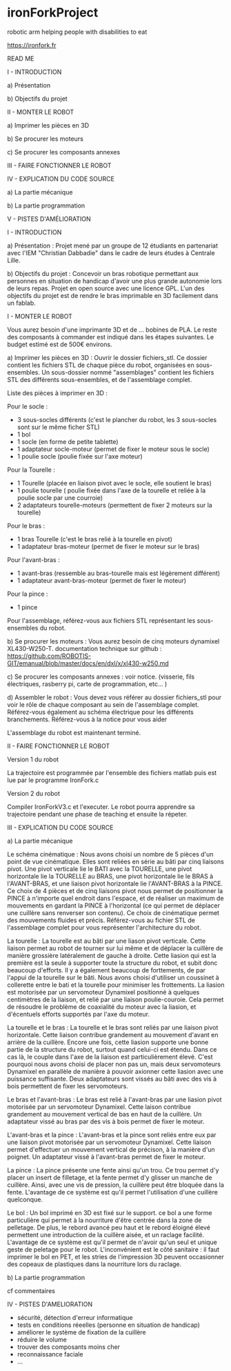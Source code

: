# ironForkProject
 robotic arm helping people with disabilities to eat
 
 https://ironfork.fr
 


READ ME





I - INTRODUCTION

  a) Présentation
  
  b) Objectifs du projet
  
II - MONTER LE ROBOT

  a) Imprimer les pièces en 3D
  
  b) Se procurer les moteurs
  
  c) Se procurer les composants annexes 
  
III - FAIRE FONCTIONNER LE ROBOT

IV - EXPLICATION DU CODE SOURCE

  a) La partie mécanique 
  
  b) La partie programmation
  
V - PISTES D'AMÉLIORATION




I - INTRODUCTION 


a) Présentation : 
Projet mené par un groupe de 12 étudiants en partenariat avec l'IEM "Christian Dabbadie" dans le cadre de leurs études à Centrale Lille. 

b) Objectifs du projet : 
Concevoir un bras robotique permettant aux personnes en situation de handicap d'avoir une plus grande autonomie lors de leurs repas. 
Projet en open source avec une licence GPL. 
L'un des objectifs du projet est de rendre le bras imprimable en 3D facilement dans un fablab.

I - MONTER LE ROBOT 

Vous aurez besoin d'une imprimante 3D et de ... bobines de PLA. Le reste des composants à commander est indiqué dans les étapes suivantes. Le budget estimé est de 500€ environs. 

a) Imprimer les pièces en 3D : 
Ouvrir le dossier fichiers_stl. Ce dossier contient les fichiers STL de chaque pièce du robot, organisées en sous-ensembles. Un sous-dossier nommé "assemblages" contient les fichiers STL des différents sous-ensembles, et de l'assemblage complet. 

Liste des pièces à imprimer en 3D : 

Pour le socle : 
  - 3 sous-socles différents (c'est le plancher du robot, les 3 sous-socles sont sur le même ficher STL)
  - 1 bol
  - 1 socle (en forme de petite tablette)
  - 1 adaptateur socle-moteur (permet de fixer le moteur sous le socle)
  - 1 poulie socle (poulie fixée sur l'axe moteur)
  
Pour la Tourelle : 
  - 1 Tourelle (placée en liaison pivot avec le socle, elle soutient le bras)
  - 1 poulie tourelle ( poulie fixée dans l'axe de la tourelle et reliée à la poulie socle par une courroie)
  - 2 adaptateurs tourelle-moteurs (permettent de fixer 2 moteurs sur la tourelle)
  
Pour le bras : 
  - 1 bras Tourelle (c'est le bras relié à la tourelle en pivot)
  - 1 adaptateur bras-moteur (permet de fixer le moteur sur le bras)
  
Pour l'avant-bras : 
  - 1 avant-bras (ressemble au bras-tourelle mais est légèrement différent)
  - 1 adaptateur avant-bras-moteur (permet de fixer le moteur)
  
Pour la pince : 
  - 1 pince 
  
  
Pour l'assemblage, référez-vous aux fichiers STL représentant les sous-ensembles du robot. 



b) Se procurer les moteurs : 
Vous aurez besoin de cinq moteurs dynamixel XL430-W250-T.
documentation technique sur github : https://github.com/ROBOTIS-GIT/emanual/blob/master/docs/en/dxl/x/xl430-w250.md


c) Se procurer les composants annexes : 
voir notice. (visserie, fils électriques, rasberry pi, carte de programmation, etc... )

d) Assembler le robot : 
Vous devez vous référer au dossier fichiers_stl pour voir le rôle de chaque composant au sein de l'assemblage complet. 
Référez-vous également au schéma électrique pour les différents branchements. 
Référez-vous à la notice pour vous aider

L'assemblage du robot est maintenant terminé. 


II - FAIRE FONCTIONNER LE ROBOT  

Version 1 du robot 

La trajectoire est programmée par l'ensemble des fichiers matlab 
puis est lue par le programme IronFork.c

Version 2 du robot 

Compiler IronForkV3.c et l'executer. Le robot pourra apprendre sa trajectoire pendant une phase de teaching et ensuite la répeter. 


III - EXPLICATION DU CODE SOURCE 

a) La partie mécanique

Le schéma cinématique : 
Nous avons choisi un nombre de 5 pièces d'un point de vue cinématique. Elles sont reliées en série au bâti par cinq liaisons pivot. Une pivot verticale lie le BATI avec la TOURELLE, une pivot horizontale lie la TOURELLE au BRAS, une pivot horizontale lie le BRAS à l'AVANT-BRAS, et une liaison pivot horizontale lie l'AVANT-BRAS à la PINCE. 
Ce choix de 4 pièces et de cinq liaisons pivot nous permet de positionner la PINCE à n'importe quel endroit dans l'espace, et de réaliser un maximum de mouvements en gardant la PINCE à l'horizontal (ce qui permet de déplacer une cuillère sans renverser son contenu). Ce choix de cinématique permet des mouvements fluides et précis. Référez-vous au fichier STL de l'assemblage complet pour vous représenter l'architecture du robot. 

La tourelle : 
La tourelle est au bâti par une liason pivot verticale. Cette liaison permet au robot de tourner sur lui même et de déplacer la cuillère de manière grossière latéralement de gauche à droite. 
Cette liasion qui est la première est la seule à supporter toute la structure du robot, et subit donc beaucoup d'efforts. Il y a également beaucoup de forttements, de par l'appui de la tourelle sur le bâti. Nous avons choisi d'utiliser un coussinet à collerette entre le bati et la tourelle pour minimiser les frottements. La liasion est motorisée par un servomoteur Dynamixel positionné à quelques centimètres de la liaison, et relié par une liaison poulie-couroie. Cela permet de résoudre le problème de coaxialité du moteur avec la liasion, et d'écentuels efforts supportés par l'axe du moteur.

La tourelle et le bras : 
La tourelle et le bras sont reliés par une liaison pivot horizontale. Cette liaison contribue grandement au mouvement d'avant en arrière de la cuillère. 
Encore une fois, cette liasion supporte une bonne partie de la structure du robot, surtout quand celui-ci est étendu. Dans ce cas là, le couple dans l'axe de la liaison est particulièrement élevé. C'est pourquoi nous avons choisi de placer non pas un, mais deux servomoteurs Dynamixel en parallèle de manière à pouvoir axionner cette liasion avec une puissance suffisante. Deux adaptateurs sont vissés au bâti avec des vis à bois permettent de fixer les servomoteurs. 

Le bras et l'avant-bras : 
Le bras est relié à l'avant-bras par une liasion pivot motorisée par un servomoteur Dynamixel. Cette laison contribue grandement au mouvement vertical de bas en haut de la cuillère. Un adaptateur vissé au bras par des vis à bois permet de fixer le moteur. 

L'avant-bras et la pince : 
L'avant-bras et la pince sont reliés entre eux par une liaison pivot motorisée par un servomoteur Dynamixel. Cette liaison permet d'effectuer un mouvement vertical de précison, à la manière d'un poignet. Un adaptateur vissé à l'avant-bras permet de fixer le moteur. 

La pince : 
La pince présente une fente ainsi qu'un trou. Ce trou permet d'y placer un insert de filletage, et la fente permet d'y glisser un manche de cuillère. Ainsi, avec une vis de pression, la cuillère peut être bloquée dans la fente. L'avantage de ce système est qu'il permet l'utilisation d'une cuillère quelconque. 

Le bol : 
Un bol imprimé en 3D est fixé sur le support. ce bol a une forme particulière qui permet à la nourriture d'être centrée dans la zone de pelletage. De plus, le rebord avancé peu haut et le rebord éloigné élevé permettent une introduction de la cuillère aisée, et un raclage facilité. L'avantage de ce système est qu'il permet de n'avoir qu'un seul et unique geste de peletage pour le robot. L'inconvénient est le côté sanitaire : il faut imprimer le bol en PET, et les stries de l'impression 3D peuvent occasionner des copeaux de plastiques dans la nourriture lors du raclage. 


b) La partie programmation

cf commentaires



IV - PISTES D'AMELIORATION

- sécurité, détection d'erreur informatique
- tests en conditions réeelles (personne en situation de handicap)
- améliorer le système de fixation de la cuillère 
- réduire le volume
- trouver des composants moins cher
- reconnaissance faciale
- ...

